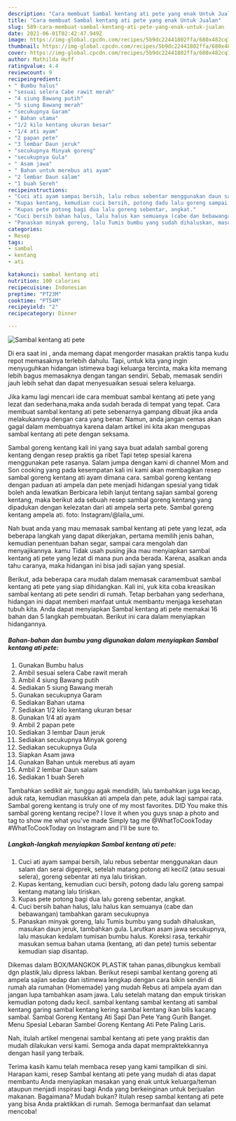 ```yaml
---
description: "Cara membuat Sambal kentang ati pete yang enak Untuk Jualan"
title: "Cara membuat Sambal kentang ati pete yang enak Untuk Jualan"
slug: 589-cara-membuat-sambal-kentang-ati-pete-yang-enak-untuk-jualan
date: 2021-06-01T02:42:47.949Z
image: https://img-global.cpcdn.com/recipes/5b9dc22441802ffa/680x482cq70/sambal-kentang-ati-pete-foto-resep-utama.jpg
thumbnail: https://img-global.cpcdn.com/recipes/5b9dc22441802ffa/680x482cq70/sambal-kentang-ati-pete-foto-resep-utama.jpg
cover: https://img-global.cpcdn.com/recipes/5b9dc22441802ffa/680x482cq70/sambal-kentang-ati-pete-foto-resep-utama.jpg
author: Mathilda Huff
ratingvalue: 4.4
reviewcount: 9
recipeingredient:
- " Bumbu halus"
- "sesuai selera Cabe rawit merah"
- "4 siung Bawang putih"
- "5 siung Bawang merah"
- "secukupnya Garam"
- " Bahan utama"
- "1/2 kilo kentang ukuran besar"
- "1/4 ati ayam"
- "2 papan pete"
- "3 lembar Daun jeruk"
- "secukupnya Minyak goreng"
- "secukupnya Gula"
- " Asam jawa"
- " Bahan untuk merebus ati ayam"
- "2 lembar Daun salam"
- "1 buah Sereh"
recipeinstructions:
- "Cuci ati ayam sampai bersih, lalu rebus sebentar menggunakan daun salam dan serai digeprek, setelah matang potong ati kecil2 (atau sesuai selera), goreng sebentar ati nya lalu tiriskan."
- "Kupas kentang, kemudian cuci bersih, potong dadu lalu goreng sampai kentang matang lalu tiriskan."
- "Kupas pete potong bagi dua lalu goreng sebentar, angkat."
- "Cuci bersih bahan halus, lalu halus kan semuanya (cabe dan bebawangan) tambahkan garam secukupnya"
- "Panaskan minyak goreng, lalu Tumis bumbu yang sudah dihaluskan, masukan daun jeruk, tambahkan gula. Larutkan asam jawa secukupnya, lalu masukan kedalam tumisan bumbu halus. Koreksi rasa, terkahir masukan semua bahan utama (kentang, ati dan pete) tumis sebentar kemudian siap disantap."
categories:
- Resep
tags:
- sambal
- kentang
- ati

katakunci: sambal kentang ati 
nutrition: 100 calories
recipecuisine: Indonesian
preptime: "PT23M"
cooktime: "PT54M"
recipeyield: "2"
recipecategory: Dinner

---
```



![Sambal kentang ati pete](https://img-global.cpcdn.com/recipes/5b9dc22441802ffa/680x482cq70/sambal-kentang-ati-pete-foto-resep-utama.jpg)

Di era  saat ini , anda memang dapat mengorder masakan praktis tanpa kudu repot memasaknya terlebih dahulu. Tapi, untuk kita yang ingin menyuguhkan hidangan istimewa bagi keluarga tercinta, maka kita memang lebih bagus memasaknya dengan tangan sendiri. Sebab, memasak sendiri jauh lebih sehat dan dapat menyesuaikan sesuai selera keluarga.

Jika kamu lagi mencari ide cara membuat sambal kentang ati pete yang lezat dan sederhana,maka anda sudah berada di tempat yang tepat. Cara membuat sambal kentang ati pete  sebenarnya gampang dibuat jika anda melakukannya dengan cara yang benar. Namun, anda jangan cemas akan gagal dalam membuatnya 
karena dalam artikel ini kita akan mengupas sambal kentang ati pete dengan seksama.  

Sambal goreng kentang kali ini yang saya buat adalah sambal goreng kentang dengan resep praktis ga ribet Tapi tetep spesial karena menggunakan pete rasanya. Salam jumpa dengan kami di channel Mom and Son cooking yang pada kesempatan kali ini kami akan membagikan resep sambal goreng kentang ati ayam dimana cara. sambal goreng kentang dengan paduan ati ampela dan pete menjadi hidangan spesial yang tidak boleh anda lewatkan Berbicara lebih lanjut tentang sajian sambal goreng kentang, maka berikut ada sebuah resep sambal goreng kentang yang dipadukan dengan kelezatan dari ati ampela serta pete. Sambal goreng kentang ampela ati. foto: Instagram/@laila_umi.

Nah buat anda yang mau memasak sambal kentang ati pete yang lezat, ada beberapa langkah yang dapat dikerjakan, pertama memilih jenis bahan, kemudian penentuan bahan segar, sampai cara mengolah dan menyajikannya. kamu Tidak usah pusing jika mau menyiapkan sambal kentang ati pete yang lezat di mana pun anda berada. Karena, asalkan anda  tahu caranya, maka hidangan ini bisa jadi sajian yang spesial.

Berikut, ada beberapa cara mudah dalam memasak caramembuat sambal kentang ati pete yang siap dihidangkan. Kali ini, yuk kita coba kreasikan sambal kentang ati pete sendiri di rumah. Tetap berbahan yang sederhana, hidangan ini dapat memberi manfaat untuk membantu menjaga kesehatan tubuh kita. Anda dapat menyiapkan Sambal kentang ati pete memakai 16 bahan dan 5 langkah pembuatan. Berikut ini cara dalam menyiapkan hidangannya.

<!--inarticleads1-->

##### Bahan-bahan dan bumbu yang digunakan dalam menyiapkan Sambal kentang ati pete:

1. Gunakan  Bumbu halus
1. Ambil sesuai selera Cabe rawit merah
1. Ambil 4 siung Bawang putih
1. Sediakan 5 siung Bawang merah
1. Gunakan secukupnya Garam
1. Sediakan  Bahan utama
1. Sediakan 1/2 kilo kentang ukuran besar
1. Gunakan 1/4 ati ayam
1. Ambil 2 papan pete
1. Sediakan 3 lembar Daun jeruk
1. Sediakan secukupnya Minyak goreng
1. Sediakan secukupnya Gula
1. Siapkan  Asam jawa
1. Gunakan  Bahan untuk merebus ati ayam
1. Ambil 2 lembar Daun salam
1. Sediakan 1 buah Sereh


Tambahkan sedikit air, tunggu agak mendidih, lalu tambahkan juga kecap, aduk rata, kemudian masukkan ati ampela dan pete, aduk lagi sampai rata. Sambal goreng kentang is truly one of my most favorites. DID You make this sambal goreng kentang recipe? I love it when you guys snap a photo and tag to show me what you&#39;ve made Simply tag me @WhatToCookToday #WhatToCookToday on Instagram and I&#39;ll be sure to. 

<!--inarticleads2-->

##### Langkah-langkah menyiapkan Sambal kentang ati pete:

1. Cuci ati ayam sampai bersih, lalu rebus sebentar menggunakan daun salam dan serai digeprek, setelah matang potong ati kecil2 (atau sesuai selera), goreng sebentar ati nya lalu tiriskan.
1. Kupas kentang, kemudian cuci bersih, potong dadu lalu goreng sampai kentang matang lalu tiriskan.
1. Kupas pete potong bagi dua lalu goreng sebentar, angkat.
1. Cuci bersih bahan halus, lalu halus kan semuanya (cabe dan bebawangan) tambahkan garam secukupnya
1. Panaskan minyak goreng, lalu Tumis bumbu yang sudah dihaluskan, masukan daun jeruk, tambahkan gula. Larutkan asam jawa secukupnya, lalu masukan kedalam tumisan bumbu halus. Koreksi rasa, terkahir masukan semua bahan utama (kentang, ati dan pete) tumis sebentar kemudian siap disantap.


Dikemas dalam BOX/MANGKOK PLASTIK tahan panas,dibungkus kembali dgn plastik,lalu dipress lakban. Berikut resepi sambal kentang goreng ati ampela sajian sedap dan istimewa lengkap dengan cara bikin sendiri di rumah ala rumahan (Homemade) yang mudah Rebus ati ampela ayam dan jangan lupa tambahkan asam jawa. Lalu setelah matang dan empuk tiriskan kemudian potong dadu kecil. sambal kentang sambal kentang ati sambal kentang garing sambal kentang kering sambal kentang ikan bilis kacang sambal. Sambal Goreng Kentang Ati Sapi Dan Pete Yang Gurih Banget. Menu Spesial Lebaran Sambel Goreng Kentang Ati Pete Paling Laris. 

Nah, itulah artikel mengenai  sambal kentang ati pete  yang praktis dan mudah dilakukan versi kami. Semoga anda dapat mempraktekkannya dengan hasil yang terbaik. 

Terima kasih kamu telah membaca resep yang kami tampilkan di sini. Harapan kami, resep  Sambal kentang ati pete yang mudah di atas dapat membantu Anda menyiapkan masakan yang enak untuk keluarga/teman ataupun menjadi inspirasi bagi Anda yang berkeinginan untuk berjualan makanan. Bagaimana? Mudah bukan? Itulah resep sambal kentang ati pete yang bisa Anda praktikkan di rumah. Semoga bermanfaat dan selamat mencoba!

